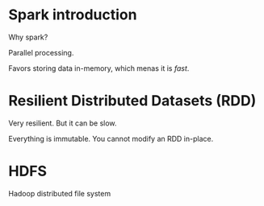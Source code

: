 # Spark introduction

Why spark?

Parallel processing.

Favors storing data in-memory, which menas it is *fast*.

# Resilient Distributed Datasets (RDD)

Very resilient. But it can be slow.

Everything is immutable. You cannot modify an RDD in-place.

# HDFS

Hadoop distributed file system
